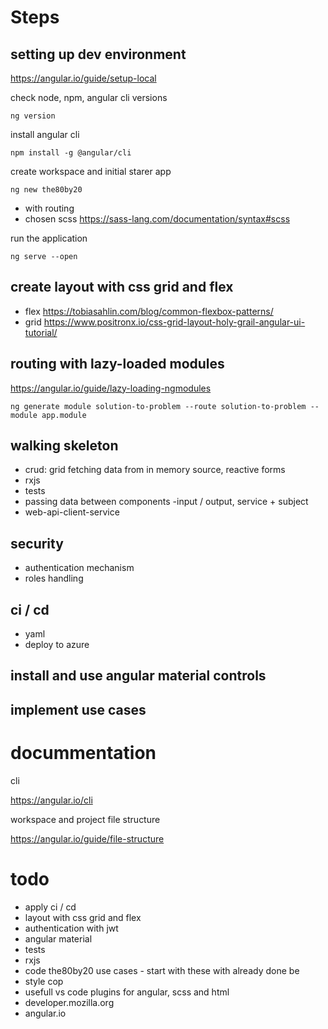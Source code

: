 # Steps

## setting up dev environment

https://angular.io/guide/setup-local

check node, npm, angular cli versions

`ng version`

install angular cli

`npm install -g @angular/cli`

create workspace  and initial starer app

`ng new the80by20`

- with routing
- chosen scss https://sass-lang.com/documentation/syntax#scss

run the application

`ng serve --open`

## create layout with css grid and flex

- flex https://tobiasahlin.com/blog/common-flexbox-patterns/
- grid https://www.positronx.io/css-grid-layout-holy-grail-angular-ui-tutorial/

## routing with lazy-loaded modules

https://angular.io/guide/lazy-loading-ngmodules

`ng generate module solution-to-problem --route solution-to-problem --module app.module`

## walking skeleton

- crud: grid fetching data from in memory source, reactive forms
- rxjs
- tests
- passing data between components -input / output, service + subject
- web-api-client-service

## security
- authentication mechanism
- roles handling

## ci / cd

- yaml
- deploy to azure

## install and use angular material controls

## implement use cases


# docummentation

cli

https://angular.io/cli

workspace and project file structure 

https://angular.io/guide/file-structure



# todo

 - apply ci / cd 
 - layout with css grid and flex
 - authentication with jwt
 - angular material
 - tests
 - rxjs
 - code the80by20 use cases - start with these with already done be
 - style cop
 - usefull vs code plugins for angular, scss and html
 - developer.mozilla.org
 - angular.io
